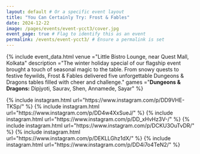```yaml
---
layout: default # Or a specific event layout
title: "You Can Certainly Try: Frost & Fables"
date: 2024-12-22
image: /pages/events/event-ycct3/cover.jpg
event_page: true # Flag to identify this as an event
permalink: /events/event-ycct3/ # Ensure a permalink is set
---
```


{% include event_data.html
    venue       ="Little Bistro Lounge, near Quest Mall, Kolkata"
    description ="The winter holiday special of our flagship event brought a touch of seasonal magic to the table. From snowy quests to festive feywilds, Frost & Fables delivered five unforgettable Dungeons & Dragons tables filled with cheer and challenge."
    games       ="**Dungeons & Dragons:** Dipjyoti, Saurav, Shen, Annamede, Sayar"
%}

<div style="column-width: 350px; column-gap: 10px; column-fill: balance;">
{% include instagram.html url="https://www.instagram.com/p/DD9VHE-TKSp/" %}
{% include instagram.html url="https://www.instagram.com/p/DD4w4XxSueJ/" %}
{% include instagram.html url="https://www.instagram.com/p/DD_xHvHz3V-/" %}
{% include instagram.html url="https://www.instagram.com/p/DCKU3OuTvDR/" %}
{% include instagram.html url="https://www.instagram.com/p/DEKLLGhz1dX/" %}
{% include instagram.html url="https://www.instagram.com/p/DD4i7o4TeN2/" %}
</div>
<script src="//www.instagram.com/embed.js"></script>